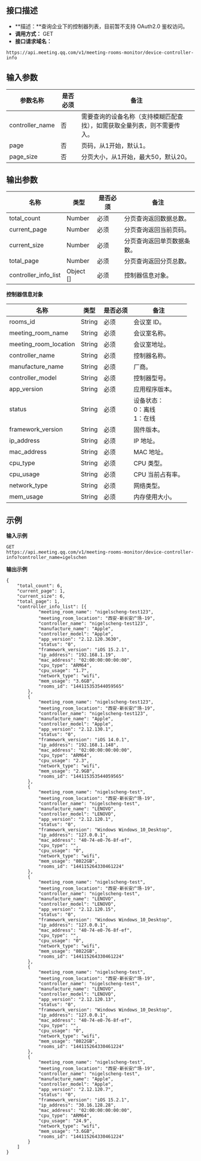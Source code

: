 ## 接口描述
- **描述：**查询企业下的控制器列表，目前暂不支持 OAuth2.0 鉴权访问。
- **调用方式：** GET
- **接口请求域名：** 
```josn
https://api.meeting.qq.com/v1/meeting-rooms-monitor/device-controller-info
```

## 输入参数
| 参数名称        | 是否必须  | 备注                                                         |
| --------------- | --------| ------------------------------------------------------------ |
| controller_name | 否         | 需要查询的设备名称（支持模糊匹配查找），如需获取全量列表，则不需要传入。 |
| page            | 否    | 页码，从1开始，默认1。                                       |
| page_size       | 否   | 分页大小，从1开始，最大50，默认20。                          |





## 输出参数
| 名称 | 类型 | 是否必须	 |备注 |
|---------|---------|---------|---------|
| total_count | Number | 必须 |分页查询返回数据总数。 |
| current_page | Number | 必须 |分页查询返回当前页码。	 |
| current_size | Number | 必须 |分页查询返回单页数据条数。	 |
| total_page | Number | 必须 |分页查询返回分页总数。	 |
| controller_info_list | 	Object [] | 必须 |控制器信息对象。	 |



**控制器信息对象**

| 名称 | 类型 | 是否必须	 |备注 |
|---------|---------|---------|---------|
| rooms_id | String | 必须 |会议室 ID。	 |
| meeting_room_name | String | 必须 |会议室名称。	 |
| meeting_room_location | String | 必须 |会议室地址。	 |
| controller_name | String | 必须 |控制器名称。 |
| manufacture_name | String | 必须 |厂商。 |
| controller_model | String | 必须 |控制器型号。 |
| app_version | String | 必须 |应用程序版本。 |
| status | String | 必须 |设备状态：<br>0：离线 <br>1：在线	 |
| framework_version | String | 必须 |固件版本。 |
| ip_address | String | 必须 |IP 地址。 |
| mac_address | String | 必须 |MAC 地址。 |
| cpu_type | String | 必须 |CPU 类型。 |
| cpu_usage | String | 必须 |CPU 当前占有率。 |
| network_type | String | 必须 |网络类型。 |
| mem_usage | String | 必须 |内存使用大小。 |

## 示例
**输入示例**
```josn
GET
https://api.meeting.qq.com/v1/meeting-rooms-monitor/device-controller-info?controller_name=igelschen
```

**输出示例**
```josn
{
	"total_count": 6,
	"current_page": 1,
	"current_size": 6,
	"total_page": 1,
	"controller_info_list": [{
			"meeting_room_name": "nigelscheng-test123",
			"meeting_room_location": "西安-新长安广场-19",
			"controller_name": "nigelscheng-test123",
			"manufacture_name": "Apple",
			"controller_model": "Apple",
			"app_version": "2.12.120.3630",
			"status": "0",
			"framework_version": "iOS 15.2.1",
			"ip_address": "192.168.1.19",
			"mac_address": "02:00:00:00:00:00",
			"cpu_type": "ARM64",
			"cpu_usage": "1.7",
			"network_type": "wifi",
			"mem_usage": "3.6GB",
			"rooms_id": "144115353544059565"
		},
		{
			"meeting_room_name": "nigelscheng-test123",
			"meeting_room_location": "西安-新长安广场-19",
			"controller_name": "nigelscheng-test123",
			"manufacture_name": "Apple",
			"controller_model": "Apple",
			"app_version": "2.12.130.1",
			"status": "0",
			"framework_version": "iOS 14.0.1",
			"ip_address": "192.168.1.148",
			"mac_address": "02:00:00:00:00:00",
			"cpu_type": "ARM64",
			"cpu_usage": "2.3",
			"network_type": "wifi",
			"mem_usage": "2.9GB",
			"rooms_id": "144115353544059565"
		},
		{
			"meeting_room_name": "nigelscheng-test",
			"meeting_room_location": "西安-新长安广场-19",
			"controller_name": "nigelscheng-test",
			"manufacture_name": "LENOVO",
			"controller_model": "LENOVO",
			"app_version": "2.12.120.1",
			"status": "0",
			"framework_version": "Windows Windows_10_Desktop",
			"ip_address": "127.0.0.1",
			"mac_address": "40-74-e0-76-8f-ef",
			"cpu_type": "",
			"cpu_usage": "0",
			"network_type": "wifi",
			"mem_usage": "8022GB",
			"rooms_id": "144115264330461224"
		},
		{
			"meeting_room_name": "nigelscheng-test",
			"meeting_room_location": "西安-新长安广场-19",
			"controller_name": "nigelscheng-test",
			"manufacture_name": "LENOVO",
			"controller_model": "LENOVO",
			"app_version": "2.12.120.15",
			"status": "0",
			"framework_version": "Windows Windows_10_Desktop",
			"ip_address": "127.0.0.1",
			"mac_address": "40-74-e0-76-8f-ef",
			"cpu_type": "",
			"cpu_usage": "0",
			"network_type": "wifi",
			"mem_usage": "8022GB",
			"rooms_id": "144115264330461224"
		},
		{
			"meeting_room_name": "nigelscheng-test",
			"meeting_room_location": "西安-新长安广场-19",
			"controller_name": "nigelscheng-test",
			"manufacture_name": "LENOVO",
			"controller_model": "LENOVO",
			"app_version": "2.12.120.13",
			"status": "0",
			"framework_version": "Windows Windows_10_Desktop",
			"ip_address": "127.0.0.1",
			"mac_address": "40-74-e0-76-8f-ef",
			"cpu_type": "",
			"cpu_usage": "0",
			"network_type": "wifi",
			"mem_usage": "8022GB",
			"rooms_id": "144115264330461224"
		},
		{
			"meeting_room_name": "nigelscheng-test",
			"meeting_room_location": "西安-新长安广场-19",
			"controller_name": "nigelscheng-test",
			"manufacture_name": "Apple",
			"controller_model": "Apple",
			"app_version": "2.12.120.7",
			"status": "0",
			"framework_version": "iOS 15.2.1",
			"ip_address": "30.16.128.28",
			"mac_address": "02:00:00:00:00:00",
			"cpu_type": "ARM64",
			"cpu_usage": "24.9",
			"network_type": "wifi",
			"mem_usage": "3.6GB",
			"rooms_id": "144115264330461224"
		}
	]
}
```
